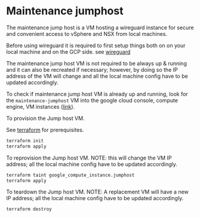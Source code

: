 # Maintenance jumphost

The maintenance jump host is a VM hosting a wireguard instance for secure and convenient access 
to vSphere and NSX from local machines.

Before using wireguard it is required to first setup things both on on your local machine and on the GCP side.
see [wireguard](../docs/wireguard.md)

The maintenance jump host VM is not required to be always up & running and it can also be recreated if necessary; however, by doing so the IP address of the VM will change and all the 
local machine config have to be updated accordingly.

To check if maintenance jump host VM is already up and running, look for the `maintenance-jumphost` VM
into the google cloud console, compute engine, VM instances ([link](https://console.cloud.google.com/compute/instances?project=broadcom-451918)).

To provision the Jump host VM.

See [terraform](../docs/terraform.md) for prerequisites.

```sh
terraform init
terraform apply
```

To reprovision the Jump host VM.
NOTE: this will change the VM IP address; all the local machine config have to be updated accordingly.

```sh
terraform taint google_compute_instance.jumphost
terraform apply
```

To teardown the Jump host VM.
NOTE: A replacement VM will have a new IP address; all the local machine config have to be updated accordingly.

```sh
terraform destroy
```